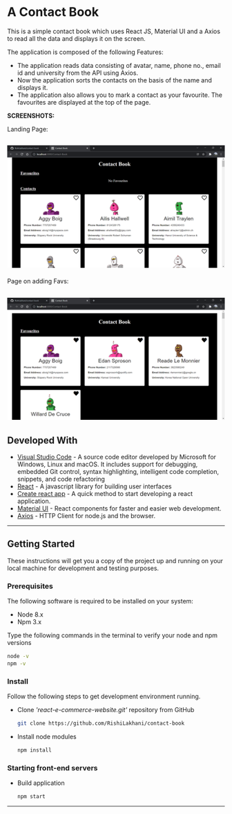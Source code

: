 # A Contact Book

This is a simple contact book which uses React JS, Material UI and a Axios to read all the data and displays it on the screen.

The application is composed of the following Features:

* The application reads data consisting of avatar, name, phone no., email id and university from the API using Axios.
* Now the application sorts the contacts on the basis of the name and displays it.
* The application also allows you to mark a contact as your favourite. The favourites are displayed at the top of the page.

**SCREENSHOTS:**

Landing Page:

![](src/assets/On_Load.png)
---
Page on adding Favs:

![](src/assets/Adding_Favs.png)
---

## Developed With

* [Visual Studio Code](https://code.visualstudio.com/) - A source code editor developed by Microsoft for Windows, Linux and macOS. It includes support for debugging, embedded Git control, syntax highlighting, intelligent code completion, snippets, and code refactoring
* [React](https://reactjs.org/) - A javascript library for building user interfaces
* [Create react app](https://create-react-app.dev/) - A quick method to start developing a react application.
* [Material UI](https://v4.mui.com/) - React components for faster and easier web development.
* [Axios](https://axios-http.com/) - HTTP Client for node.js and the  browser.

---


## Getting Started

These instructions will get you a copy of the project up and running on your local machine for development and testing purposes.

### Prerequisites

The following software is required to be installed on your system:

* Node 8.x
* Npm 3.x

Type the following commands in the terminal to verify your node and npm versions

```bash
node -v
npm -v
```

### Install

Follow the following steps to get development environment running.

* Clone _'react-e-commerce-website.git'_ repository from GitHub

  ```bash
  git clone https://github.com/RishiLakhani/contact-book
  ```

* Install node modules

   ```bash
   npm install
   ```


### Starting front-end servers

* Build application

  ```bash
  npm start
  ```
---


